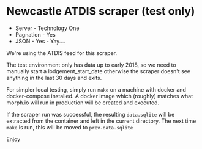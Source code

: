 # Newcastle ATDIS scraper (test only)

* Server - Technology One
* Pagnation - Yes
* JSON - Yes - Yay....

We're using the ATDIS feed for this scraper.

The test environment only has data up to early 2018, so we need to
manually start a lodgement_start_date otherwise the scraper doesn't
see anything in the last 30 days and exits.

For simpler local testing, simply run `make` on a machine with docker
and docker-compose installed. A docker image which (roughly) matches
what morph.io will run in production will be created and executed.

If the scraper run was successful, the resulting `data.sqlite` will be
extracted from the container and left in the current directory. The
next time `make` is run, this will be moved to `prev-data.sqlite`

Enjoy
